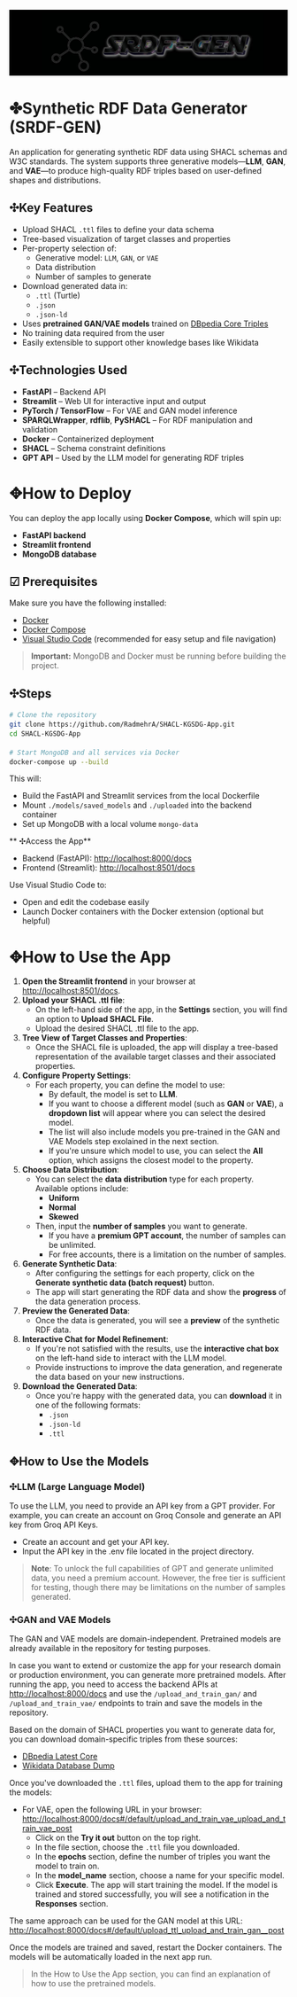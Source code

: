 ![App Screenshot](image.jpg)
# ✤Synthetic RDF Data Generator (SRDF-GEN)

An application for generating synthetic RDF data using SHACL schemas and W3C standards. 
The system supports three generative models—**LLM**, **GAN**, and **VAE**—to produce high-quality RDF triples based on user-defined shapes and distributions.

## ✣Key Features

- Upload SHACL `.ttl` files to define your data schema
- Tree-based visualization of target classes and properties
- Per-property selection of:
  - Generative model: `LLM`, `GAN`, or `VAE`
  - Data distribution
  - Number of samples to generate
- Download generated data in:
  - `.ttl` (Turtle)
  - `.json`
  - `.json-ld`
- Uses **pretrained GAN/VAE models** trained on [DBpedia Core Triples](https://databus.dbpedia.org/dbpedia/collections/latest-core)
- No training data required from the user
- Easily extensible to support other knowledge bases like Wikidata

## ✣Technologies Used

- **FastAPI** – Backend API
- **Streamlit** – Web UI for interactive input and output
- **PyTorch / TensorFlow** – For VAE and GAN model inference
- **SPARQLWrapper**, **rdflib**, **PySHACL** – For RDF manipulation and validation
- **Docker** – Containerized deployment
- **SHACL** – Schema constraint definitions
- **GPT API** – Used by the LLM model for generating RDF triples

# ✥How to Deploy

You can deploy the app locally using **Docker Compose**, which will spin up:

- **FastAPI backend**
- **Streamlit frontend**
- **MongoDB database**

## ☑︎ Prerequisites

Make sure you have the following installed:

- [Docker](https://docs.docker.com/get-docker/)
- [Docker Compose](https://docs.docker.com/compose/install/)
- [Visual Studio Code](https://code.visualstudio.com/) (recommended for easy setup and file navigation)

> **Important:** MongoDB and Docker must be running before building the project.

## ✣Steps

```bash
# Clone the repository
git clone https://github.com/RadmehrA/SHACL-KGSDG-App.git
cd SHACL-KGSDG-App

# Start MongoDB and all services via Docker
docker-compose up --build
```

This will:

- Build the FastAPI and Streamlit services from the local Dockerfile
- Mount `./models/saved_models` and `./uploaded` into the backend container
- Set up MongoDB with a local volume `mongo-data`

** ✣Access the App**
- Backend (FastAPI): [http://localhost:8000/docs](http://localhost:8000/docs)
- Frontend (Streamlit): [http://localhost:8501/docs](http://localhost:8501/docs)

Use Visual Studio Code to:

- Open and edit the codebase easily
- Launch Docker containers with the Docker extension (optional but helpful)

# ✥How to Use the App

1. **Open the Streamlit frontend** in your browser at [http://localhost:8501/docs](http://localhost:8501/docs).
2. **Upload your SHACL .ttl file**:
   - On the left-hand side of the app, in the **Settings** section, you will find an option to **Upload SHACL File**.
   - Upload the desired SHACL .ttl file to the app.
3. **Tree View of Target Classes and Properties**:
   - Once the SHACL file is uploaded, the app will display a tree-based representation of the available target classes and their associated properties.
4. **Configure Property Settings**:
   - For each property, you can define the model to use:
     - By default, the model is set to **LLM**.
     - If you want to choose a different model (such as **GAN** or **VAE**), a **dropdown list** will appear where you can select the desired model.
     - The list will also include models you pre-trained in the GAN and VAE Models step exolained in the next section.
     - If you're unsure which model to use, you can select the **All** option, which assigns the closest model to the property.
5. **Choose Data Distribution**:
   - You can select the **data distribution** type for each property. Available options include:
     - **Uniform**
     - **Normal**
     - **Skewed**
   - Then, input the **number of samples** you want to generate. 
     - If you have a **premium GPT account**, the number of samples can be unlimited. 
     - For free accounts, there is a limitation on the number of samples.
6. **Generate Synthetic Data**:
   - After configuring the settings for each property, click on the **Generate synthetic data (batch request)** button.
   - The app will start generating the RDF data and show the **progress** of the data generation process.
7. **Preview the Generated Data**:
   - Once the data is generated, you will see a **preview** of the synthetic RDF data.
8. **Interactive Chat for Model Refinement**:
   - If you're not satisfied with the results, use the **interactive chat box** on the left-hand side to interact with the LLM model.
   - Provide instructions to improve the data generation, and regenerate the data based on your new instructions.
9. **Download the Generated Data**:
   - Once you're happy with the generated data, you can **download** it in one of the following formats:
     - `.json`
     - `.json-ld`
     - `.ttl`

## ✥How to Use the Models

### ✣LLM (Large Language Model)

To use the LLM, you need to provide an API key from a GPT provider. For example, you can create an account on Groq Console and generate an API key from Groq API Keys.

- Create an account and get your API key.
- Input the API key in the .env file located in the project directory.

> **Note**: To unlock the full capabilities of GPT and generate unlimited data, you need a premium account. However, the free tier is sufficient for testing, though there may be limitations on the number of samples generated.

### ✣GAN and VAE Models

The GAN and VAE models are domain-independent. Pretrained models are already available in the repository for testing purposes.

In case you want to extend or customize the app for your research domain or production environment, you can generate more pretrained models. After running the app, you need to access the backend APIs at [http://localhost:8000/docs](http://localhost:8000/docs) and use the `/upload_and_train_gan/` and `/upload_and_train_vae/` endpoints to train and save the models in the repository.

Based on the domain of SHACL properties you want to generate data for, you can download domain-specific triples from these sources:

- [DBpedia Latest Core](https://databus.dbpedia.org/dbpedia/collections/latest-core)
- [Wikidata Database Dump](https://www.wikidata.org/wiki/Wikidata:Database_download)

Once you've downloaded the `.ttl` files, upload them to the app for training the models:

- For VAE, open the following URL in your browser: [http://localhost:8000/docs#/default/upload_and_train_vae_upload_and_train_vae_post](http://localhost:8000/docs#/default/upload_and_train_vae_upload_and_train_vae_post)
  - Click on the **Try it out** button on the top right.
  - In the file section, choose the `.ttl` file you downloaded.
  - In the **epochs** section, define the number of triples you want the model to train on.
  - In the **model_name** section, choose a name for your specific model.
  - Click **Execute**. The app will start training the model. If the model is trained and stored successfully, you will see a notification in the **Responses** section.

The same approach can be used for the GAN model at this URL: [http://localhost:8000/docs#/default/upload_ttl_upload_and_train_gan__post](http://localhost:8000/docs#/default/upload_ttl_upload_and_train_gan__post)

Once the models are trained and saved, restart the Docker containers. The models will be automatically loaded in the next app run.

> In the How to Use the App section, you can find an explanation of how to use the pretrained models.
